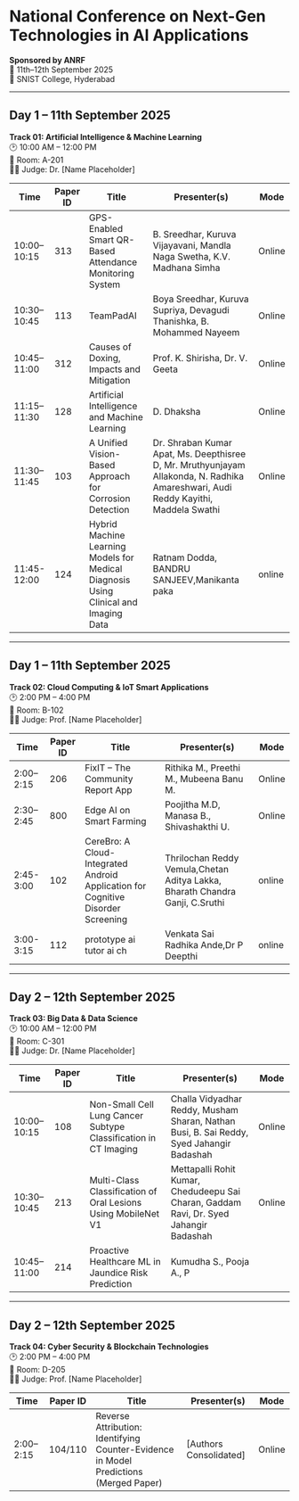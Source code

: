 # National Conference on Next-Gen Technologies in AI Applications  
**Sponsored by ANRF**  
📅 11th–12th September 2025  
📍 SNIST College, Hyderabad  

---

## Day 1 – 11th September 2025  
**Track 01: Artificial Intelligence & Machine Learning**  
🕑 10:00 AM – 12:00 PM  
📍 Room: A-201  
👨‍⚖️ Judge: Dr. [Name Placeholder]  

| Time        | Paper ID | Title                                                                 | Presenter(s) | Mode   |
|-------------|----------|-----------------------------------------------------------------------|--------------|--------|
| 10:00–10:15 | 313      | GPS-Enabled Smart QR-Based Attendance Monitoring System              | B. Sreedhar, Kuruva Vijayavani, Mandla Naga Swetha, K.V. Madhana Simha | Online |
| 10:30–10:45 | 113      | TeamPadAI                                                            | Boya Sreedhar, Kuruva Supriya, Devagudi Thanishka, B. Mohammed Nayeem | Online |
| 10:45–11:00 | 312      | Causes of Doxing, Impacts and Mitigation                             | Prof. K. Shirisha, Dr. V. Geeta | Online |
| 11:15–11:30 | 128      | Artificial Intelligence and Machine Learning                         | D. Dhaksha | Online |
| 11:30–11:45 | 103      | A Unified Vision-Based Approach for Corrosion Detection              | Dr. Shraban Kumar Apat, Ms. Deepthisree D, Mr. Mruthyunjayam Allakonda, N. Radhika Amareshwari, Audi Reddy Kayithi, Maddela Swathi | Online |
| 11:45-12:00 | 124      | Hybrid Machine Learning Models for Medical Diagnosis Using Clinical and Imaging Data | Ratnam Dodda, BANDRU SANJEEV,Manikanta paka| online|
---

## Day 1 – 11th September 2025  
**Track 02: Cloud Computing & IoT Smart Applications**  
🕑 2:00 PM – 4:00 PM  
📍 Room: B-102  
👨‍⚖️ Judge: Prof. [Name Placeholder]  

| Time        | Paper ID | Title                                                    | Presenter(s) | Mode   |
|-------------|----------|----------------------------------------------------------|--------------|--------|
| 2:00–2:15   | 206      | FixIT – The Community Report App                         | Rithika M., Preethi M., Mubeena Banu M. | Online |
| 2:30–2:45   | 800        | Edge AI on Smart Farming                                 | Poojitha M.D, Manasa B., Shivashakthi U. | Online |
| 2:45-3:00   | 102      | CereBro: A Cloud-Integrated Android Application for Cognitive Disorder Screening | Thrilochan Reddy Vemula,Chetan Aditya Lakka, Bharath Chandra Ganji, C.Sruthi | online |
| 3:00-3:15   | 112      | prototype ai tutor ai ch | Venkata Sai Radhika Ande,Dr P Deepthi | online |
---

## Day 2 – 12th September 2025  
**Track 03: Big Data & Data Science**  
🕑 10:00 AM – 12:00 PM  
📍 Room: C-301  
👨‍⚖️ Judge: Dr. [Name Placeholder]  

| Time        | Paper ID | Title                                                                 | Presenter(s) | Mode   |
|-------------|----------|-----------------------------------------------------------------------|--------------|--------|
| 10:00–10:15 | 108      | Non-Small Cell Lung Cancer Subtype Classification in CT Imaging       | Challa Vidyadhar Reddy, Musham Sharan, Nathan Busi, B. Sai Reddy, Syed Jahangir Badashah | Online |
| 10:30–10:45 | 213      | Multi-Class Classification of Oral Lesions Using MobileNet V1         | Mettapalli Rohit Kumar, Chedudeepu Sai Charan, Gaddam Ravi, Dr. Syed Jahangir Badashah | Online |
| 10:45–11:00 | 214      | Proactive Healthcare ML in Jaundice Risk Prediction                   | Kumudha S., Pooja A., P
---

## Day 2 – 12th September 2025  
**Track 04: Cyber Security & Blockchain Technologies**  
🕑 2:00 PM – 4:00 PM  
📍 Room: D-205  
👨‍⚖️ Judge: Prof. [Name Placeholder]  

| Time        | Paper ID | Title                                                                 | Presenter(s) | Mode   |
|-------------|----------|-----------------------------------------------------------------------|--------------|--------|
| 2:00–2:15   | 104/110  | Reverse Attribution: Identifying Counter-Evidence in Model Predictions (Merged Paper) | [Authors Consolidated] | Online |

